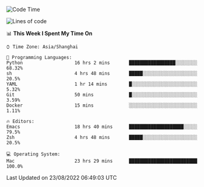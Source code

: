 <!--START_SECTION:waka-->
![Code Time](http://img.shields.io/badge/Code%20Time-806%20hrs%2010%20mins-blue)

![Lines of code](https://img.shields.io/badge/From%20Hello%20World%20I%27ve%20Written-22%20Thousand%20lines%20of%20code-blue)

📊 **This Week I Spent My Time On** 

```text
⌚︎ Time Zone: Asia/Shanghai

💬 Programming Languages: 
Python                   16 hrs 2 mins       █████████████████░░░░░░░░   68.32% 
sh                       4 hrs 48 mins       █████░░░░░░░░░░░░░░░░░░░░   20.5% 
YAML                     1 hr 14 mins        █░░░░░░░░░░░░░░░░░░░░░░░░   5.32% 
Git                      50 mins             █░░░░░░░░░░░░░░░░░░░░░░░░   3.59% 
Docker                   15 mins             ░░░░░░░░░░░░░░░░░░░░░░░░░   1.11%

🔥 Editors: 
Emacs                    18 hrs 40 mins      ████████████████████░░░░░   79.5% 
Zsh                      4 hrs 48 mins       █████░░░░░░░░░░░░░░░░░░░░   20.5%

💻 Operating System: 
Mac                      23 hrs 29 mins      █████████████████████████   100.0%

```


 Last Updated on 23/08/2022 06:49:03 UTC
<!--END_SECTION:waka-->
